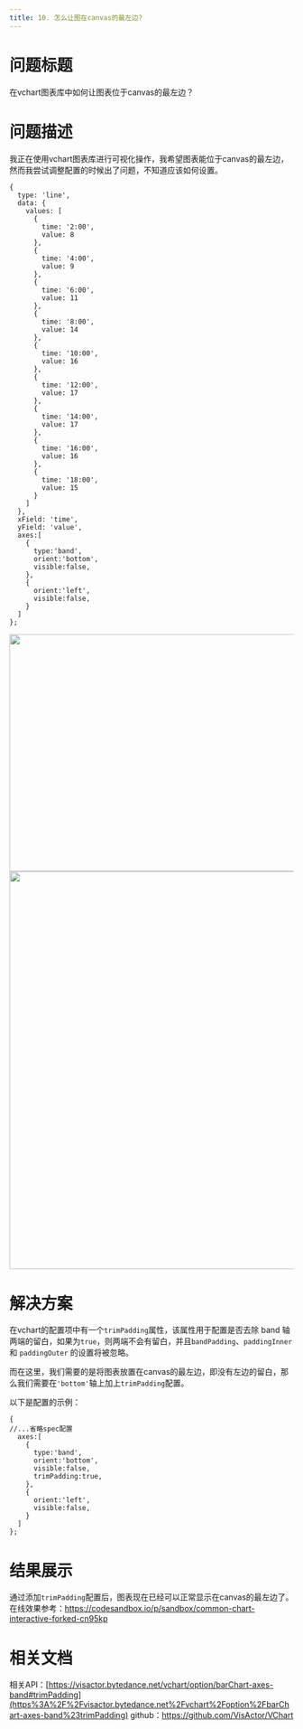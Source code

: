 ```yaml
---
title: 10. 怎么让图在canvas的最左边? 
---
```

# 问题标题
在vchart图表库中如何让图表位于canvas的最左边？


# 问题描述
我正在使用vchart图表库进行可视化操作，我希望图表能位于canvas的最左边，然而我尝试调整配置的时候出了问题，不知道应该如何设置。
```
{
  type: 'line',
  data: {
    values: [
      {
        time: '2:00',
        value: 8
      },
      {
        time: '4:00',
        value: 9
      },
      {
        time: '6:00',
        value: 11
      },
      {
        time: '8:00',
        value: 14
      },
      {
        time: '10:00',
        value: 16
      },
      {
        time: '12:00',
        value: 17
      },
      {
        time: '14:00',
        value: 17
      },
      {
        time: '16:00',
        value: 16
      },
      {
        time: '18:00',
        value: 15
      }
    ]
  },
  xField: 'time',
  yField: 'value',
  axes:[
    {
      type:'band',
      orient:'bottom',
      visible:false,
    },
    {
      orient:'left',
      visible:false,
    }
  ]
};
```
<img src='https://cdn.jsdelivr.net/gh/xuanhun/articles/visactor/img/DPyKbpPRcoH3yfxChmmciWv6nQh.gif' alt='' width='760' height='420'>
<img src='https://cdn.jsdelivr.net/gh/xuanhun/articles/visactor/img/TQGcbgF0xooBWoxDxOIc7lq9nZc.gif' alt='' width='680' height='704'>


# 解决方案
在vchart的配置项中有一个`trimPadding`属性，该属性用于配置是否去除 band 轴两端的留白，如果为`true`，则两端不会有留白，并且`bandPadding`、`paddingInner` 和 `paddingOuter` 的设置将被忽略。


而在这里，我们需要的是将图表放置在canvas的最左边，即没有左边的留白，那么我们需要在`'bottom'`轴上加上`trimPadding`配置。


以下是配置的示例：
```
{
//...省略spec配置
  axes:[
    {
      type:'band',
      orient:'bottom',
      visible:false,
      trimPadding:true,
    },
    {
      orient:'left',
      visible:false,
    }
  ]
};
```
# 结果展示
通过添加`trimPadding`配置后，图表现在已经可以正常显示在canvas的最左边了。
在线效果参考：https://codesandbox.io/p/sandbox/common-chart-interactive-forked-cn95kp


# 相关文档
相关API：[https://visactor.bytedance.net/vchart/option/barChart-axes-band#trimPadding](https%3A%2F%2Fvisactor.bytedance.net%2Fvchart%2Foption%2FbarChart-axes-band%23trimPadding)
github：https://github.com/VisActor/VChart